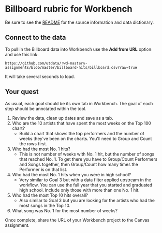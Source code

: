 # Billboard rubric for Workbench

Be sure to see the [README](README.md) for the source information and data dictionary.

## Connect to the data

To pull in the Billboard data into Workbench use the **Add from URL** option and use this link:

```
https://github.com/utdata/rwd-mastery-assignments/blob/master/billboard-hits/billboard.csv?raw=true
```

It will take several seconds to load.

## Your quest

As usual, each goal should be its own tab in Workbench. The goal of each step should be annotated within the tool.

1. Review the data, clean up dates and save as a tab.
2. Who are the 10 artists that have spent the most weeks on the Top 100 chart?
    - Build a chart that shows the top performers and the number of weeks they've been on the charts. You'll need to Group and Count the rows first.
3. Who had the most No. 1 hits?
    - This is not number of weeks with No. 1 hit, but the number of songs that reached No. 1. To get there you have to Group/Count Performers and Songs together, then Group/Count how many times the Performer is on that list.
4. Who had the most No. 1 hits when you were in high school?
    - Very similar to Goal 3 but with a data filter applied upstream in the workflow. You can use the full year that you started and graduated high school. Include only those with more than one No. 1 hit.
5. Who had the most Top 10 hits overall?
    - Also similar to Goal 3 but you are looking for the artists who had the most songs in the Top 10.
6. What song was No. 1 for the most number of weeks?

Once complete, share the URL of your Workbench project to the Canvas assignment.

